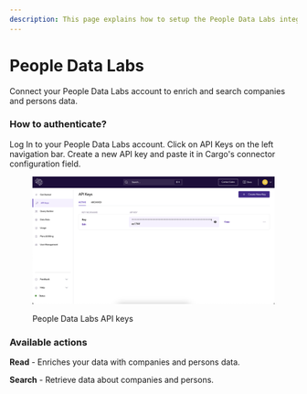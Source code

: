 ```yaml
---
description: This page explains how to setup the People Data Labs integration on Cargo.
---
```


# People Data Labs

Connect your People Data Labs account to enrich and search companies and persons data.

### How to authenticate?

Log In to your People Data Labs account. Click on API Keys on the left navigation bar. Create a new API key and paste it in Cargo's connector configuration field.

<figure><img src="../../.gitbook/assets/Screenshot 2023-09-06 at 12.52.10.png" alt=""><figcaption><p>People Data Labs API keys</p></figcaption></figure>



### Available actions

**Read** - Enriches your data with companies and persons data.

**Search** - Retrieve data about companies and persons.
